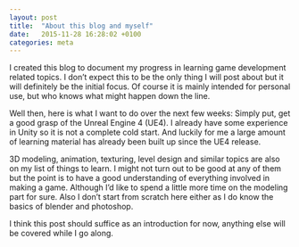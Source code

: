 ```yaml
---
layout: post
title:  "About this blog and myself"
date:   2015-11-28 16:28:02 +0100
categories: meta
---
```

I created this blog to document my progress in learning game development related topics. I don’t expect this to be the only thing I will post about but it will definitely be the initial focus. Of course it is mainly intended for personal use, but who knows what might happen down the line.

Well then, here is what I want to do over the next few weeks: Simply put, get a good grasp of the Unreal Engine 4 (UE4). I already have some experience in Unity  so it is not a complete cold start. And luckily for me a large amount of learning material has already been built up since the UE4 release.

3D modeling, animation, texturing, level design and similar topics are also on my list of things to learn. I might not turn out to be good at any of them but the point is to have a good understanding of everything involved in making a game. Although I’d like to spend a little more time on the modeling part for sure. Also I don’t start from scratch here either as I do know the basics of blender and photoshop.

I think this post should suffice as an introduction for now, anything else will be covered while I go along.